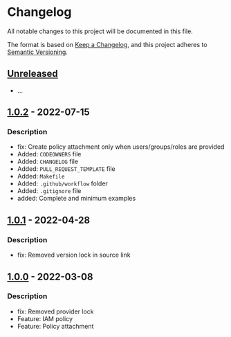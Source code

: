 # Changelog
All notable changes to this project will be documented in this file.

The format is based on [Keep a Changelog](https://keepachangelog.com/en/1.0.0/),
and this project adheres to [Semantic Versioning](https://semver.org/spec/v2.0.0.html).

## [Unreleased]
- ...

## [1.0.2] - 2022-07-15
### Description
- fix: Create policy attachment only when users/groups/roles are provided
- Added: `CODEOWNERS` file
- Added: `CHANGELOG` file
- Added: `PULL_REQUEST_TEMPLATE` file
- Added: `Makefile`
- Added: `.github/workflow` folder
- Added: `.gitignore` file
- added:  Complete and minimum examples

## [1.0.1] - 2022-04-28
### Description
- fix: Removed version lock in source link

## [1.0.0] - 2022-03-08
### Description
- fix: Removed provider lock
- Feature: IAM policy
- Feature: Policy attachment

[Unreleased]: https://github.com/boldlink/terraform-aws-iam-policy/compare/1.0.1...HEAD

[1.0.2]: https://github.com/boldlink/terraform-aws-iam-policy/releases/tag/1.0.2

[1.0.1]: https://github.com/boldlink/terraform-aws-iam-policy/releases/tag/1.0.1

[1.0.0]: https://github.com/boldlink/terraform-aws-iam-policy/releases/tag/1.0.0
